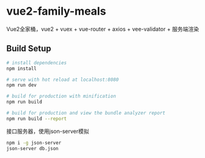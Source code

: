 # vue2-family-meals

Vue2全家桶，vue2 + vuex + vue-router + axios + vee-validator + 服务端渲染

## Build Setup

``` bash
# install dependencies
npm install

# serve with hot reload at localhost:8080
npm run dev

# build for production with minification
npm run build

# build for production and view the bundle analyzer report
npm run build --report
```

接口服务器，使用json-server模拟

``` bash
npm i -g json-server
json-server db.json
```
